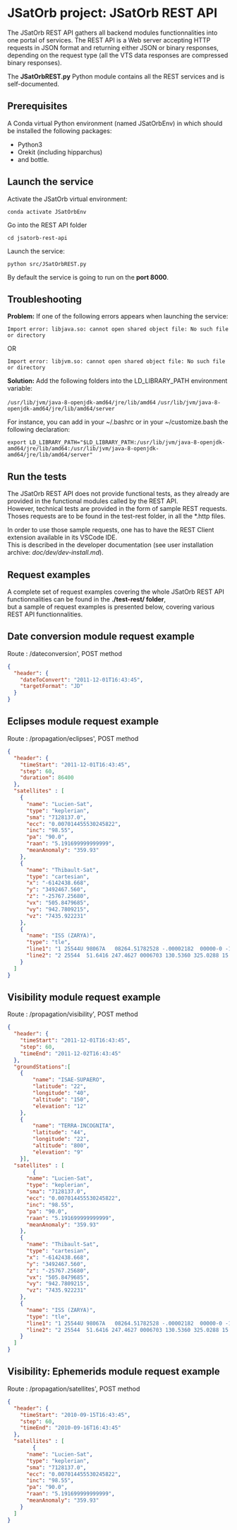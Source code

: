 # JSatOrb project: JSatOrb REST API

The JSatOrb REST API gathers all backend modules functionnalities into one portal of services. 
The REST API is a Web server accepting HTTP requests in JSON format and returning either JSON or binary responses, depending on the request type (all the VTS data responses are compressed binary responses).  

The __JSatOrbREST.py__ Python module contains all the REST services and is self-documented.

## Prerequisites

A Conda virtual Python environment (named JSatOrbEnv) in which should be installed the following packages:
- Python3
- Orekit (including hipparchus) 
- and bottle.


## Launch the service

Activate the JSatOrb virtual environment:
```
conda activate JSatOrbEnv
```
Go into the REST API folder
```
cd jsatorb-rest-api
```
Launch the service:
```
python src/JSatOrbREST.py
```
By default the service is going to run on the **port 8000**.


## Troubleshooting

__Problem:__ If one of the following errors appears when launching the service:
```
Import error: libjava.so: cannot open shared object file: No such file or directory
```
OR
```
Import error: libjvm.so: cannot open shared object file: No such file or directory
```

__Solution:__ Add the following folders into the LD_LIBRARY_PATH environment variable:

`/usr/lib/jvm/java-8-openjdk-amd64/jre/lib/amd64`
`/usr/lib/jvm/java-8-openjdk-amd64/jre/lib/amd64/server`

For instance, you can add in your ~/.bashrc or in your ~/customize.bash the following declaration:
```
export LD_LIBRARY_PATH="$LD_LIBRARY_PATH:/usr/lib/jvm/java-8-openjdk-amd64/jre/lib/amd64:/usr/lib/jvm/java-8-openjdk-amd64/jre/lib/amd64/server"
```


## Run the tests

The JSatOrb REST API does not provide functional tests, as they already are provided in the functional modules called by the REST API.  
However, technical tests are provided in the form of sample REST requests.  
Thoses requests are to be found in the test-rest folder, in all the *.http files.  

In order to use those sample requests, one has to have the REST Client extension available in its VSCode IDE.  
This is described in the developer documentation (see user installation archive: _doc/dev/dev-install.md_).


## Request examples

A complete set of request examples covering the whole JSatOrb REST API functionnalities can be found in the __./test-rest/ folder__,  
but a sample of request examples is presented below, covering various REST API functionnalities.

## Date conversion module request example

Route : /dateconversion', POST method
```json
{
  "header": {
    "dateToConvert": "2011-12-01T16:43:45",
    "targetFormat": "JD"
  }
}

```


## Eclipses module request example

Route : /propagation/eclipses', POST method
```json
{
  "header": {
    "timeStart": "2011-12-01T16:43:45",
    "step": 60,
    "duration": 86400
  },
  "satellites" : [
    {
      "name": "Lucien-Sat",
      "type": "keplerian",
      "sma": "7128137.0",
      "ecc": "0.007014455530245822",
      "inc": "98.55",
      "pa": "90.0",
      "raan": "5.191699999999999",
      "meanAnomaly": "359.93"
    },
    {
      "name": "Thibault-Sat",
      "type": "cartesian",
      "x": "-6142438.668",
      "y": "3492467.560",
      "z": "-25767.25680",
      "vx": "505.8479685",
      "vy": "942.7809215",
      "vz": "7435.922231"
    },
    {
      "name": "ISS (ZARYA)",
      "type": "tle",
      "line1": "1 25544U 98067A   08264.51782528 -.00002182  00000-0 -11606-4 0  2927",
      "line2": "2 25544  51.6416 247.4627 0006703 130.5360 325.0288 15.72125391563537"
    }
  ]
}

```


## Visibility module request example

Route : /propagation/visibility', POST method
```json
{
  "header": {
    "timeStart": "2011-12-01T16:43:45",
    "step": 60,
    "timeEnd": "2011-12-02T16:43:45"
  },
  "groundStations":[
  	{	
  		"name": "ISAE-SUPAERO",
        "latitude": "22",
        "longitude": "40",
        "altitude": "150",
        "elevation": "12"
    },
    {
        "name": "TERRA-INCOGNITA",
        "latitude": "44",
        "longitude": "22",
        "altitude": "800",
        "elevation": "9"
    }],
  "satellites" : [
        {
      "name": "Lucien-Sat",
      "type": "keplerian",
      "sma": "7128137.0",
      "ecc": "0.007014455530245822",
      "inc": "98.55",
      "pa": "90.0",
      "raan": "5.191699999999999",
      "meanAnomaly": "359.93"
    },
    {
      "name": "Thibault-Sat",
      "type": "cartesian",
      "x": "-6142438.668",
      "y": "3492467.560",
      "z": "-25767.25680",
      "vx": "505.8479685",
      "vy": "942.7809215",
      "vz": "7435.922231"
    },
    {
      "name": "ISS (ZARYA)",
      "type": "tle",
      "line1": "1 25544U 98067A   08264.51782528 -.00002182  00000-0 -11606-4 0  2927",
      "line2": "2 25544  51.6416 247.4627 0006703 130.5360 325.0288 15.72125391563537"
    }
  ]
}
```


## Visibility: Ephemerids module request example

Route : /propagation/satellites', POST method
```json
{
  "header": {
    "timeStart": "2010-09-15T16:43:45",
    "step": 60,
    "timeEnd": "2010-09-16T16:43:45"
  },
  "satellites" : [
        {
      "name": "Lucien-Sat",
      "type": "keplerian",
      "sma": "7128137.0",
      "ecc": "0.007014455530245822",
      "inc": "98.55",
      "pa": "90.0",
      "raan": "5.191699999999999",
      "meanAnomaly": "359.93"
    }
  ]
}
```
